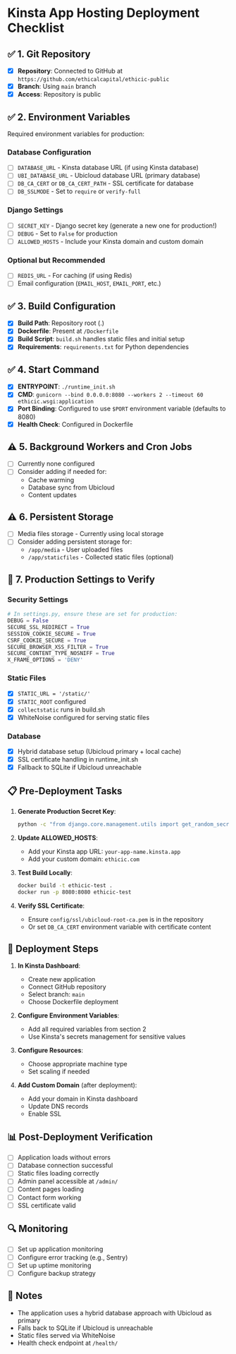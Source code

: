 # Kinsta App Hosting Deployment Checklist

## ✅ 1. Git Repository
- [x] **Repository**: Connected to GitHub at `https://github.com/ethicalcapital/ethicic-public`
- [x] **Branch**: Using `main` branch
- [x] **Access**: Repository is public

## ✅ 2. Environment Variables
Required environment variables for production:

### Database Configuration
- [ ] `DATABASE_URL` - Kinsta database URL (if using Kinsta database)
- [ ] `UBI_DATABASE_URL` - Ubicloud database URL (primary database)
- [ ] `DB_CA_CERT` or `DB_CA_CERT_PATH` - SSL certificate for database
- [ ] `DB_SSLMODE` - Set to `require` or `verify-full`

### Django Settings
- [ ] `SECRET_KEY` - Django secret key (generate a new one for production!)
- [ ] `DEBUG` - Set to `False` for production
- [ ] `ALLOWED_HOSTS` - Include your Kinsta domain and custom domain

### Optional but Recommended
- [ ] `REDIS_URL` - For caching (if using Redis)
- [ ] Email configuration (`EMAIL_HOST`, `EMAIL_PORT`, etc.)

## ✅ 3. Build Configuration
- [x] **Build Path**: Repository root (.)
- [x] **Dockerfile**: Present at `/Dockerfile`
- [x] **Build Script**: `build.sh` handles static files and initial setup
- [x] **Requirements**: `requirements.txt` for Python dependencies

## ✅ 4. Start Command
- [x] **ENTRYPOINT**: `./runtime_init.sh`
- [x] **CMD**: `gunicorn --bind 0.0.0.0:8080 --workers 2 --timeout 60 ethicic.wsgi:application`
- [x] **Port Binding**: Configured to use `$PORT` environment variable (defaults to 8080)
- [x] **Health Check**: Configured in Dockerfile

## ⚠️ 5. Background Workers and Cron Jobs
- [ ] Currently none configured
- [ ] Consider adding if needed for:
  - Cache warming
  - Database sync from Ubicloud
  - Content updates

## ⚠️ 6. Persistent Storage
- [ ] Media files storage - Currently using local storage
- [ ] Consider adding persistent storage for:
  - `/app/media` - User uploaded files
  - `/app/staticfiles` - Collected static files (optional)

## 🔧 7. Production Settings to Verify

### Security Settings
```python
# In settings.py, ensure these are set for production:
DEBUG = False
SECURE_SSL_REDIRECT = True
SESSION_COOKIE_SECURE = True
CSRF_COOKIE_SECURE = True
SECURE_BROWSER_XSS_FILTER = True
SECURE_CONTENT_TYPE_NOSNIFF = True
X_FRAME_OPTIONS = 'DENY'
```

### Static Files
- [x] `STATIC_URL = '/static/'`
- [x] `STATIC_ROOT` configured
- [x] `collectstatic` runs in build.sh
- [x] WhiteNoise configured for serving static files

### Database
- [x] Hybrid database setup (Ubicloud primary + local cache)
- [x] SSL certificate handling in runtime_init.sh
- [x] Fallback to SQLite if Ubicloud unreachable

## 📋 Pre-Deployment Tasks

1. **Generate Production Secret Key**:
   ```bash
   python -c "from django.core.management.utils import get_random_secret_key; print(get_random_secret_key())"
   ```

2. **Update ALLOWED_HOSTS**:
   - Add your Kinsta app URL: `your-app-name.kinsta.app`
   - Add your custom domain: `ethicic.com`

3. **Test Build Locally**:
   ```bash
   docker build -t ethicic-test .
   docker run -p 8080:8080 ethicic-test
   ```

4. **Verify SSL Certificate**:
   - Ensure `config/ssl/ubicloud-root-ca.pem` is in the repository
   - Or set `DB_CA_CERT` environment variable with certificate content

## 🚀 Deployment Steps

1. **In Kinsta Dashboard**:
   - Create new application
   - Connect GitHub repository
   - Select branch: `main`
   - Choose Dockerfile deployment

2. **Configure Environment Variables**:
   - Add all required variables from section 2
   - Use Kinsta's secrets management for sensitive values

3. **Configure Resources**:
   - Choose appropriate machine type
   - Set scaling if needed

4. **Add Custom Domain** (after deployment):
   - Add your domain in Kinsta dashboard
   - Update DNS records
   - Enable SSL

## 📊 Post-Deployment Verification

- [ ] Application loads without errors
- [ ] Database connection successful
- [ ] Static files loading correctly
- [ ] Admin panel accessible at `/admin/`
- [ ] Content pages loading
- [ ] Contact form working
- [ ] SSL certificate valid

## 🔍 Monitoring

- [ ] Set up application monitoring
- [ ] Configure error tracking (e.g., Sentry)
- [ ] Set up uptime monitoring
- [ ] Configure backup strategy

## 📝 Notes

- The application uses a hybrid database approach with Ubicloud as primary
- Falls back to SQLite if Ubicloud is unreachable
- Static files served via WhiteNoise
- Health check endpoint at `/health/`